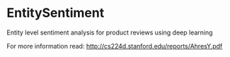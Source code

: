 # EntitySentiment
Entity level sentiment analysis for product reviews using deep learning

For more information read:
http://cs224d.stanford.edu/reports/AhresY.pdf
